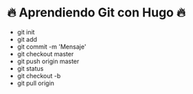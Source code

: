 # 🔥 Aprendiendo Git con Hugo 🔥

- git init
- git add <archivo>
- git commit -m 'Mensaje'
- git checkout master
- git push origin master
- git status
- git checkout -b <branch-name>
- git pull origin